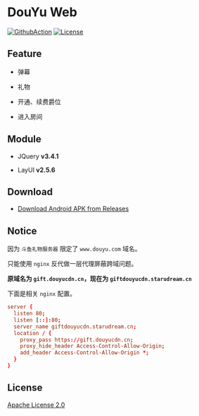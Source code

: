 # DouYu Web

[![GithubAction](https://github.com/starudream/douyu-web/workflows/Android/badge.svg)](https://github.com/starudream/douyu-web/actions)
[![License](https://img.shields.io/badge/license-Apache%20License%202.0-blue)](./LICENSE)

## Feature

- 弹幕

- 礼物

- 开通、续费爵位

- 进入房间

## Module

- JQuery **v3.4.1**

- LayUI **v2.5.6**

## Download

- [Download Android APK from Releases](https://github.com/starudream/douyu-web/releases)

## Notice

因为 `斗鱼礼物服务器` 限定了 `www.douyu.com` 域名。

只能使用 `nginx` 反代做一层代理屏蔽跨域问题。

**原域名为 `gift.douyucdn.cn`，现在为 `giftdouyucdn.starudream.cn`**

下面是相关 `nginx` 配置。

```conf
server {
  listen 80;
  listen [::]:80;
  server_name giftdouyucdn.starudream.cn;
  location / {
    proxy_pass https://gift.douyucdn.cn;
    proxy_hide_header Access-Control-Allow-Origin;
    add_header Access-Control-Allow-Origin *;
  }
}
```

## License

[Apache License 2.0](./LICENSE)
